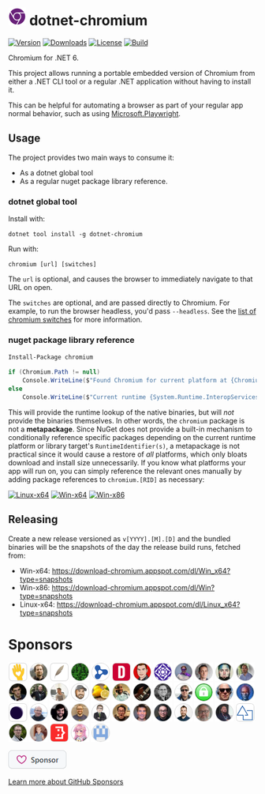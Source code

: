 ![Icon](https://raw.githubusercontent.com/devlooped/chromium/main/assets/img/icon.png) dotnet-chromium
============

[![Version](https://img.shields.io/nuget/v/dotnet-chromium.svg?color=royalblue)](https://www.nuget.org/packages/dotnet-chromium) 
[![Downloads](https://img.shields.io/nuget/dt/dotnet-chromium.svg?color=green)](https://www.nuget.org/packages/dotnet-chromium) 
[![License](https://img.shields.io/github/license/devlooped/chromium.svg?color=blue)](https://github.com/devlooped/chromium/blob/main/license.txt) 
[![Build](https://github.com/devlooped/chromium/workflows/build/badge.svg?branch=main)](https://github.com/devlooped/chromium/actions)

Chromium for .NET 6.

This project allows running a portable embedded version of Chromium from 
either a .NET CLI tool or a regular .NET application without having to install 
it.

This can be helpful for automating a browser as part of your regular app 
normal behavior, such as using [Microsoft.Playwright](https://playwright.dev/dotnet/).

## Usage

The project provides two main ways to consume it:
- As a dotnet global tool
- As a regular nuget package library reference.

### dotnet global tool

Install with:

```
dotnet tool install -g dotnet-chromium
```

Run with:

```
chromium [url] [switches]
```

The `url` is optional, and causes the browser to immediately navigate 
to that URL on open. 

The `switches` are optional, and are passed directly to Chromium. For 
example, to run the browser headless, you'd pass `--headless`. See the 
[list of chromium switches](https://peter.sh/experiments/chromium-command-line-switches/) 
for more information.

### nuget package library reference

```
Install-Package chromium
```

```csharp
if (Chromium.Path != null)
    Console.WriteLine($"Found Chromium for current platform at {Chromium.Path}");
else
    Console.WriteLine($"Current runtime {System.Runtime.InteropServices.RuntimeInformation.RuntimeIdentifier} is not supported.");
```

This will provide the runtime lookup of the native binaries, but will *not* provide the binaries themselves. 
In other words, the `chromium` package is not a **metapackage**. Since NuGet does not provide a built-in 
mechanism to conditionally reference specific packages depending on the current runtime platform or library 
target's `RuntimeIdentifier(s)`, a metapackage is not practical since it would cause a restore of *all* 
platforms, which only bloats download and install size unnecessarily. If you know what platforms your app 
will run on, you can simply reference the relevant ones manually by adding package references to 
`chromium.[RID]` as necessary:

[![Linux-x64](https://img.shields.io/nuget/v/chromium.linux-x64.svg?label=chromium.linux-x64&color=royalblue)](https://www.nuget.org/packages/chromium.linux-x64) 
[![Win-x64](https://img.shields.io/nuget/v/chromium.win-x64.svg?label=chromium.win-x64&color=royalblue)](https://www.nuget.org/packages/chromium.win-x64) 
[![Win-x86](https://img.shields.io/nuget/v/chromium.win-x86.svg?label=chromium.win-x86&color=royalblue)](https://www.nuget.org/packages/chromium.win-x86) 

## Releasing

Create a new release versioned as `v[YYYY].[M].[D]` and the bundled binaries will be the 
snapshots of the day the release build runs, fetched from:

* Win-x64: https://download-chromium.appspot.com/dl/Win_x64?type=snapshots
* Win-x86: https://download-chromium.appspot.com/dl/Win?type=snapshots
* Linux-x64: https://download-chromium.appspot.com/dl/Linux_x64?type=snapshots


<!-- #sponsors -->
<!-- include https://github.com/devlooped/sponsors/raw/main/footer.md -->
# Sponsors 

<!-- sponsors.md -->
[![Clarius Org](https://raw.githubusercontent.com/devlooped/sponsors/main/.github/avatars/clarius.png "Clarius Org")](https://github.com/clarius)
[![Kirill Osenkov](https://raw.githubusercontent.com/devlooped/sponsors/main/.github/avatars/KirillOsenkov.png "Kirill Osenkov")](https://github.com/KirillOsenkov)
[![MFB Technologies, Inc.](https://raw.githubusercontent.com/devlooped/sponsors/main/.github/avatars/MFB-Technologies-Inc.png "MFB Technologies, Inc.")](https://github.com/MFB-Technologies-Inc)
[![Stephen Shaw](https://raw.githubusercontent.com/devlooped/sponsors/main/.github/avatars/decriptor.png "Stephen Shaw")](https://github.com/decriptor)
[![Torutek](https://raw.githubusercontent.com/devlooped/sponsors/main/.github/avatars/torutek-gh.png "Torutek")](https://github.com/torutek-gh)
[![DRIVE.NET, Inc.](https://raw.githubusercontent.com/devlooped/sponsors/main/.github/avatars/drivenet.png "DRIVE.NET, Inc.")](https://github.com/drivenet)
[![Daniel Gnägi](https://raw.githubusercontent.com/devlooped/sponsors/main/.github/avatars/dgnaegi.png "Daniel Gnägi")](https://github.com/dgnaegi)
[![Ashley Medway](https://raw.githubusercontent.com/devlooped/sponsors/main/.github/avatars/AshleyMedway.png "Ashley Medway")](https://github.com/AshleyMedway)
[![Keith Pickford](https://raw.githubusercontent.com/devlooped/sponsors/main/.github/avatars/Keflon.png "Keith Pickford")](https://github.com/Keflon)
[![Thomas Bolon](https://raw.githubusercontent.com/devlooped/sponsors/main/.github/avatars/tbolon.png "Thomas Bolon")](https://github.com/tbolon)
[![Kori Francis](https://raw.githubusercontent.com/devlooped/sponsors/main/.github/avatars/kfrancis.png "Kori Francis")](https://github.com/kfrancis)
[![Toni Wenzel](https://raw.githubusercontent.com/devlooped/sponsors/main/.github/avatars/twenzel.png "Toni Wenzel")](https://github.com/twenzel)
[![Giorgi Dalakishvili](https://raw.githubusercontent.com/devlooped/sponsors/main/.github/avatars/Giorgi.png "Giorgi Dalakishvili")](https://github.com/Giorgi)
[![Kelly White](https://raw.githubusercontent.com/devlooped/sponsors/main/.github/avatars/mckhendry.png "Kelly White")](https://github.com/mckhendry)
[![Mike James](https://raw.githubusercontent.com/devlooped/sponsors/main/.github/avatars/MikeCodesDotNET.png "Mike James")](https://github.com/MikeCodesDotNET)
[![Dan Siegel](https://raw.githubusercontent.com/devlooped/sponsors/main/.github/avatars/dansiegel.png "Dan Siegel")](https://github.com/dansiegel)
[![Reuben Swartz](https://raw.githubusercontent.com/devlooped/sponsors/main/.github/avatars/rbnswartz.png "Reuben Swartz")](https://github.com/rbnswartz)
[![Jacob Foshee](https://raw.githubusercontent.com/devlooped/sponsors/main/.github/avatars/jfoshee.png "Jacob Foshee")](https://github.com/jfoshee)
[![](https://raw.githubusercontent.com/devlooped/sponsors/main/.github/avatars/Mrxx99.png "")](https://github.com/Mrxx99)
[![Eric Johnson](https://raw.githubusercontent.com/devlooped/sponsors/main/.github/avatars/eajhnsn1.png "Eric Johnson")](https://github.com/eajhnsn1)
[![Norman Mackay](https://raw.githubusercontent.com/devlooped/sponsors/main/.github/avatars/mackayn.png "Norman Mackay")](https://github.com/mackayn)
[![Certify The Web](https://raw.githubusercontent.com/devlooped/sponsors/main/.github/avatars/certifytheweb.png "Certify The Web")](https://github.com/certifytheweb)
[![Rich Lee](https://raw.githubusercontent.com/devlooped/sponsors/main/.github/avatars/richlee.png "Rich Lee")](https://github.com/richlee)
[![](https://raw.githubusercontent.com/devlooped/sponsors/main/.github/avatars/nietras.png "")](https://github.com/nietras)
[![Ix Technologies B.V.](https://raw.githubusercontent.com/devlooped/sponsors/main/.github/avatars/IxTechnologies.png "Ix Technologies B.V.")](https://github.com/IxTechnologies)
[![David JENNI](https://raw.githubusercontent.com/devlooped/sponsors/main/.github/avatars/davidjenni.png "David JENNI")](https://github.com/davidjenni)
[![Jonathan ](https://raw.githubusercontent.com/devlooped/sponsors/main/.github/avatars/Jonathan-Hickey.png "Jonathan ")](https://github.com/Jonathan-Hickey)
[![Oleg Kyrylchuk](https://raw.githubusercontent.com/devlooped/sponsors/main/.github/avatars/okyrylchuk.png "Oleg Kyrylchuk")](https://github.com/okyrylchuk)
[![Mariusz Kogut](https://raw.githubusercontent.com/devlooped/sponsors/main/.github/avatars/MariuszKogut.png "Mariusz Kogut")](https://github.com/MariuszKogut)
[![Charley Wu](https://raw.githubusercontent.com/devlooped/sponsors/main/.github/avatars/akunzai.png "Charley Wu")](https://github.com/akunzai)
[![Jakob Tikjøb Andersen](https://raw.githubusercontent.com/devlooped/sponsors/main/.github/avatars/jakobt.png "Jakob Tikjøb Andersen")](https://github.com/jakobt)
[![Seann Alexander](https://raw.githubusercontent.com/devlooped/sponsors/main/.github/avatars/seanalexander.png "Seann Alexander")](https://github.com/seanalexander)
[![Tino Hager](https://raw.githubusercontent.com/devlooped/sponsors/main/.github/avatars/tinohager.png "Tino Hager")](https://github.com/tinohager)
[![Mark Seemann](https://raw.githubusercontent.com/devlooped/sponsors/main/.github/avatars/ploeh.png "Mark Seemann")](https://github.com/ploeh)
[![Angelo Belchior](https://raw.githubusercontent.com/devlooped/sponsors/main/.github/avatars/angelobelchior.png "Angelo Belchior")](https://github.com/angelobelchior)
[![Blauhaus Technology (Pty) Ltd](https://raw.githubusercontent.com/devlooped/sponsors/main/.github/avatars/BlauhausTechnology.png "Blauhaus Technology (Pty) Ltd")](https://github.com/BlauhausTechnology)
[![Ken Bonny](https://raw.githubusercontent.com/devlooped/sponsors/main/.github/avatars/KenBonny.png "Ken Bonny")](https://github.com/KenBonny)
[![Simon Cropp](https://raw.githubusercontent.com/devlooped/sponsors/main/.github/avatars/SimonCropp.png "Simon Cropp")](https://github.com/SimonCropp)
[![agileworks-eu](https://raw.githubusercontent.com/devlooped/sponsors/main/.github/avatars/agileworks-eu.png "agileworks-eu")](https://github.com/agileworks-eu)
[![](https://raw.githubusercontent.com/devlooped/sponsors/main/.github/avatars/sorahex.png "")](https://github.com/sorahex)
[![](https://raw.githubusercontent.com/devlooped/sponsors/main/.github/avatars/wjgthb.png "")](https://github.com/wjgthb)


<!-- sponsors.md -->

[![Sponsor this project](https://raw.githubusercontent.com/devlooped/sponsors/main/sponsor.png "Sponsor this project")](https://github.com/sponsors/devlooped)
&nbsp;

[Learn more about GitHub Sponsors](https://github.com/sponsors)

<!-- https://github.com/devlooped/sponsors/raw/main/footer.md -->
